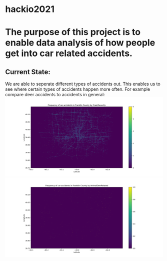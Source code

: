 # hackio2021
# The purpose of this project is to enable data analysis of how people get into car related accidents.

## Current State:
We are able to seperate different types of accidents out. This enables us to see where certain types of accidents happen more often.
For example compare deer accidents to accidents in general:
![alt text](https://github.com/DavidNovikov/hackio2021/blob/main/CrashSeverity.png?raw=true)
![alt text](https://github.com/DavidNovikov/hackio2021/blob/main/AnimalDeerRelated.png?raw=true)
